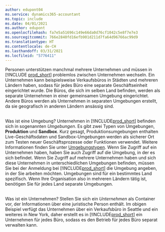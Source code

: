 ```yaml
---
author: edupont04
ms.service: dynamics365-accountant
ms.topic: include
ms.date: 04/01/2021
ms.author: edupont
ms.openlocfilehash: fa7e5a51696c149e66da0d76cf1042c5e8f7e7e3
ms.sourcegitcommit: 766e2840fd16efb901d211d7fa64d96766ac99d9
ms.translationtype: HT
ms.contentlocale: de-CH
ms.lasthandoff: 03/31/2021
ms.locfileid: "5776411"
---
```

Personen unterstützen manchmal mehrere Unternehmen und müssen in [!INCLUDE [prod_short](prod_short.md)] problemlos zwischen Unternehmen wechseln. Ein Unternehmen kann beispielsweise Verkaufsbüros in Städten und mehreren Ländern haben, sodass für jedes Büro eine separate Geschäftseinheit eingerichtet wurde. Die Büros, die sich im selben Land befinden, werden als separate Unternehmen in einer gemeinsamen Umgebung eingerichtet. Andere Büros werden als Unternehmen in separaten Umgebungen erstellt, da sie geografisch in anderen Ländern ansässig sind.<br><br>  

Was ist eine Umgebung? Unternehmen in [!INCLUDE[prod_short](prod_short.md)] befinden sich in sogenannten *Umgebungen*. Es gibt zwei Typen von Umgebungen, **Produktion** und **Sandbox**. Kurz gesagt, Produktionsumgebungen enthalten Live-Geschäftsdaten und Sandbox-Umgebungen werden als sicherer Ort zum Testen neuer Geschäftsprozesse oder Funktionen verwendet. Weitere Informationen finden Sie unter [Umgebungstypen](/dynamics365/business-central/dev-itpro/administration/tenant-admin-center-environments#types-of-environments). Wenn Sie Zugriff auf ein Unternehmen haben, haben Sie auch Zugriff auf die Umgebung, in der es sich befindet. Wenn Sie Zugriff auf mehrere Unternehmen haben und sich diese Unternehmen in unterschiedlichen Umgebungen befinden, müssen Sie bei der Anmeldung bei [!INCLUDE[prod_short](prod_short.md)] die Umgebung angeben, in der Sie arbeiten möchten. Umgebungen sind für ein bestimmtes Land spezifisch. Wenn Ihre Organisation also in mehreren Ländern tätig ist, benötigen Sie für jedes Land separate Umgebungen.<br><br>  

Was ist ein Unternehmen? Stellen Sie sich ein *Unternehmen* als Container vor, der Informationen über eine juristische Person enthält. Im obigen Beispiel verfügt das Unternehmen über ein Verkaufsbüro in Seattle und ein weiteres in New York, daher erstellt es in [!INCLUDE[prod_short](prod_short.md)] ein Unternehmen für jedes Büro, sodass es den Betrieb für jedes Büro separat verwalten kann.  
